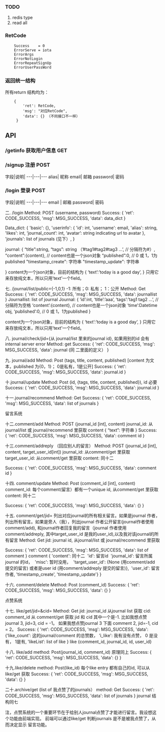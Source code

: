 ### TODO
1. redis type
2. read all

### RetCode

```
	Success    = 0
	ErrorServe = iota
	ErrorArgs
	ErrorNotLogin
	ErrorRepeatSignUp
	ErrorUserPassWord
```

### 返回统一结构
所有return 结构均为：

```
	{
		'ret': RetCode,
		'msg': "对应RetCode",
		'data': {} （不同接口不一样）
	 }
```




## API

###  /getinfo 获取用户信息 GET



###  /signup 注册 POST

字段|说明|
---|---|---
alias| 昵称
email| 邮箱
password| 密码

###  /login 登录 POST

字段|说明|
---|---|---
email | 邮箱
password| 密码



二. /login
Method: POST (username, password)
Success:
{
            'ret': CODE_SUCCESS,
            'msg': MSG_SUCCESS,
            'data': data_dict
          }

Data_dict: 
{
    'basic': {},
    'userinfo': {
      'id': int,
      'username': email,
      'alias': string,
      'likes': int,
      ‘journal_count’: int,
      ‘avatar’: string indicating url to avatar
    },
    'journals': list of journals (见下）, 
  }

journal:
{
“title”:string,
“tags”: string （’#tag1#tag2#tag3 ...’,  // 分隔符为#）,
“content”:{content},   // content也是一个json对象
“published”:0,  // 0 或 1，1为published
"timestamp_create": 字符串
"timestamp_update": 字符串

}
content为一个json对象，目前的结构为
{
‘text’:’today is a good day’, 
}
只用它来存放纯文本，所以只用’text’一个field。











七. /journal/list/public={-1,0,1} 
-1: 所有；0: 私有； 1：公开
Method: Get
Success:
{
      'ret': CODE_SUCCESS,
      'msg': MSG_SUCCESS,
      'data': journallist
    }
Journallist: list of journal
Journal:
{
‘id’:int,
‘title’:’aaa’,
‘tags’:’tag1 tag2 ...’,  // 分隔符为空格
‘content’:{content},   // content也是一个json对象
‘time’:Datetime obj,
‘published’:0,  // 0 或 1，1为published
}

content为一个json对象，目前的结构为
{
‘text’:’today is a good day’, 
}
只用它来存放纯文本，所以只用’text’一个field。


八. journal/check/jid={从 journal/list 里来的journal id}, 如果用别的id 会有internal server error
Method: get
Success:
{
        'ret': CODE_SUCCESS,
        'msg': MSG_SUCCESS,
        'data': journal (同 二里面的定义）
      }

九. journal/add
Method: Post (tags, title, content, published) [content 为文本，published 为{0，1}； 0是私有，1是公开]
Success:
{
        'ret': CODE_SUCCESS,
        'msg': MSG_SUCCESS,
        'data': journal.id
      }


十.journal/update
Method: Post (id, {tags, title, content, published}), id 必要
Success:
{
        'ret': CODE_SUCCESS,
        'msg': MSG_SUCCESS,
        'data': journal.id
      }

十一.journal/recommend
Method: Get
Success:
{
        'ret': CODE_SUCCESS,
        'msg': MSG_SUCCESS,
        'data': list of journals
 }

留言系统

十二.comment/add
Method: POST (journal_id [int], content)
journal_id: 从journal/list 或 journal/recommend 里获取
content {
	“text”: 字符串
}
Success:
{
        'ret': CODE_SUCCESS,
        'msg': MSG_SUCCESS,
        'data': comment id
 }

十三.comment/addreply （回应别人的留言）
Method: POST (journal_id [int], content, target_user_id[int])
journal_id: 从comment/get 里获取 
target_user_id: 从comment/get 里获取
content: 同十二
 
Success:
{
        'ret': CODE_SUCCESS,
        'msg': MSG_SUCCESS,
        'data': comment id
 }

十四. comment/update
Method: Post (comment_id [int], content)
comment_id: 每个comment(留言）都有一个unique id, 从comment/get 里获取 
content: 同十二

Success:
{
        'ret': CODE_SUCCESS,
        'msg': MSG_SUCCESS,
        'data': {}
 }


十五. comment/get/jid=<jid> 列出对应journal的所有相关留言。如果是journal 作者，列出所有留言。如果是旁人（我），列出journal 作者公开留言(journal作者使用comment/add), 和journal作者回复我的留言（journal 作者使用comment/addreply, 其中target_user_id 是我的user_id),以及我对该journal的所有留言
Method: Get
jid: journal id, 从journal/list 或 journal/recommend 里获取

Success:
{
        'ret': CODE_SUCCESS,
        'msg': MSG_SUCCESS,
        'data': list of comment
 }
comment {
'content': 同十二    	'id': 留言id    	'journal_id': 留言所属journal 的id，    	'misc': 暂时没用，    	'target_user_id': {None (用comment/add 提交的留言) 或者是user id (用comment/addreply 提交的留言)},    	'user_id': 留言作者,
'timestamp_create',
'timestamp_update'}
}


十六. comment/delete
Method: Post (comment_id)
Success:
{
        'ret': CODE_SUCCESS,
        'msg': MSG_SUCCESS,
        'data': {}
 }



点赞系统

十七. like/get/jid=<jid>&cid=<cid>
Method: Get
jid: journal_id 从journal list 获取
cid: comment_id 从 comment/get 获取
jid 和 cid 其中一个是-1. 比如我想点赞journal 3, jid=3, cid = -1。 如果我想点赞journal 3 下面 comment 2, jid=-1, cid = 2。
Success:
{
        'ret': CODE_SUCCESS,
        'msg': MSG_SUCCESS,
        'data': {‘like_count': 这的journal/comment 的总赞数，
’i_like': 我有没有点赞， 0 是没有， 1是有,
'likeList‘: list of like 
 }
like {comment_id, journal_id, id, user_id}

十八. like/add
method: Post(journal_id, comment_id) 原理同上
Success:
{
        'ret': CODE_SUCCESS,
        'msg': MSG_SUCCESS,
        'data': {}
 }

十九.like/delete
method: Post(like_id) 每个like entry 都有自己的id, 可以从like/get 获取
Success:
{
        'ret': CODE_SUCCESS,
        'msg': MSG_SUCCESS,
        'data': {}
 }

二十.archive/get (list of 我点赞了的journals）
method: Get
Success:
{
        'ret': CODE_SUCCESS,
        'msg': MSG_SUCCESS,
        'data': list of journals
 }
journal 结构同七

注，点赞系统的一个重要环节在于给别人journal点赞了才能进行留言。我设想这个功能由前端实现。 前端可以通过like/get 判断journals 是不是被我点赞了，从而决定显示 留言功能。






